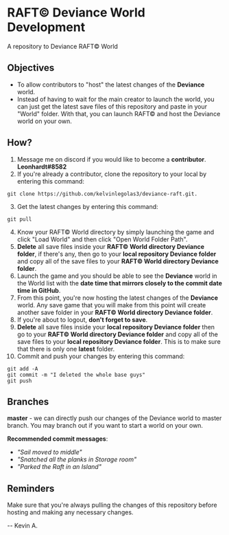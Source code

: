# RAFT© Deviance World Development
A repository to Deviance RAFT© World

## Objectives
- To allow contributors to "host" the latest changes of the **Deviance** world. 
- Instead of having to wait for the main creator to launch the world, you can just get the latest save files of this repository and paste in your "World" folder. With that, you can launch RAFT© and host the Deviance world on your own.

## How?
1. Message me on discord if you would like to become a **contributor**. **Leonhardt#8582**
2. If you're already a contributor, clone the repository to your local by entering this command: 
```
git clone https://github.com/kelvinlegolas3/deviance-raft.git.
```
3. Get the latest changes by entering this command: 
```
git pull
```
4. Know your RAFT© World directory by simply launching the game and click "Load World" and then click "Open World Folder Path". 
5. **Delete** all save files inside your **RAFT© World directory Deviance folder**, if there's any, then go to your **local repository Deviance folder** and copy all of the save files to your **RAFT© World directory Deviance folder**.
6. Launch the game and you should be able to see the **Deviance** world in the World list with the **date time that mirrors closely to the commit date time in GitHub**.
7. From this point, you're now hosting the latest changes of the **Deviance** world. Any save game that you will make from this point will create another save folder in your **RAFT© World directory Deviance folder**.
8. If you're about to logout, **don't forget to save**.
9. **Delete** all save files inside your **local repository Deviance folder** then go to your **RAFT© World directory Deviance folder** and copy all of the save files to your **local repository Deviance folder**. This is to make sure that there is only one **latest** folder.
10. Commit and push your changes by entering this command: 
```
git add -A
git commit -m "I deleted the whole base guys"
git push
```

## Branches
**master** - we can directly push our changes of the Deviance world to master branch. You may branch out if you want to start a world on your own.

**Recommended commit messages**:
- _"Sail moved to middle"_
- _"Snatched all the planks in Storage room"_
- _"Parked the Raft in an Island"_

## Reminders
Make sure that you're always pulling the changes of this repository before hosting and making any necessary changes.

-- Kevin A.
